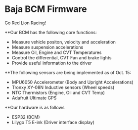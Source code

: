 # Baja BCM Firmware

Go Red Lion Racing!

**Our BCM has the following core functions:
- Measure vehicle positon, velocity and acceleration
- Measure suspension accelerations
- Measure Oil, Engine and CVT Temperatures
- Control the differential, CVT Fan and brake lights
- Provide useful information to the driver

**The following sensors are being implemented as of Oct. 15:
- MPU6050 Accelerometer (Body and Upright Accelerations)
- Tronxy XY-08N Inductive sensors (Wheel speeds)
- NTC Thermistors (Engine, Oil and CVT Temp)
- Adafruit Ultimate GPS

**Our hardware is as follows
- ESP32 (BCM)
- Lilygo T5 E-ink (Driver interface display)
